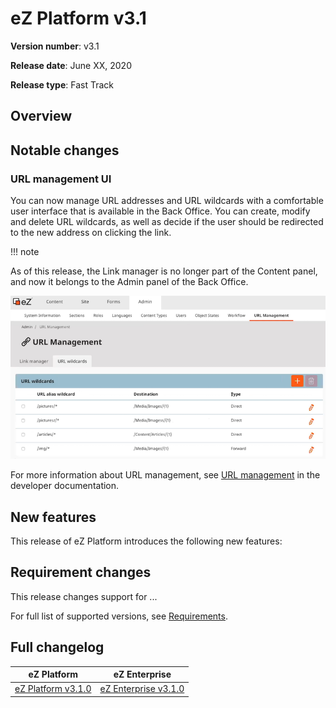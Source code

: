 # eZ Platform v3.1

**Version number**: v3.1

**Release date**: June XX, 2020

**Release type**: Fast Track

## Overview

## Notable changes

### URL management UI

You can now manage URL addresses and URL wildcards with a comfortable user interface that is available in the Back Office. You can create, modify and delete URL wildcards, as well as decide if the user should be redirected to the new address on clicking the link.

!!! note

  As of this release, the Link manager is no longer part of the Content panel, and now it belongs to the Admin panel of the Back Office.

![Content Tree in the menu](img/3_1_URL_Management.png "URL Management UI")

For more information about URL management, see [URL management](../guide/url_management) in the developer documentation.

## New features

This release of eZ Platform introduces the following new features:

<!--- ## Other changes --->

<!--- ## Deprecations and removals --->

## Requirement changes

This release changes support for ...

For full list of supported versions, see [Requirements](../getting_started/requirements.md).

## Full changelog

| eZ Platform  | eZ Enterprise  |
|--------------|------------|
| [eZ Platform v3.1.0](https://github.com/ezsystems/ezplatform/releases/tag/v3.1.0) | [eZ Enterprise v3.1.0](https://github.com/ezsystems/ezplatform-ee/releases/tag/v3.1.0) |

